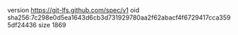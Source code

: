 version https://git-lfs.github.com/spec/v1
oid sha256:7c298e0d5ea1643d6cb3d731929780aa2f62abacf4f6729417cca3595df24436
size 1869
